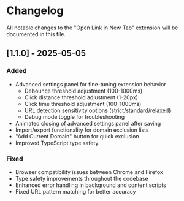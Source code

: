 # Changelog

All notable changes to the "Open Link in New Tab" extension will be documented in this file.

## [1.1.0] - 2025-05-05

### Added
- Advanced settings panel for fine-tuning extension behavior
  - Debounce threshold adjustment (100-1000ms)
  - Click distance threshold adjustment (1-20px)
  - Click time threshold adjustment (100-1000ms)
  - URL detection sensitivity options (strict/standard/relaxed)
  - Debug mode toggle for troubleshooting
- Animated closing of advanced settings panel after saving
- Import/export functionality for domain exclusion lists
- "Add Current Domain" button for quick exclusion
- Improved TypeScript type safety

### Fixed
- Browser compatibility issues between Chrome and Firefox
- Type safety improvements throughout the codebase
- Enhanced error handling in background and content scripts
- Fixed URL pattern matching for better accuracy
